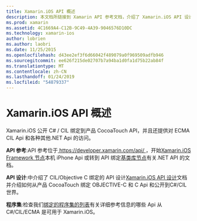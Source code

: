 ```yaml
---
title: Xamarin.iOS API 概述
description: 本文档所链接到 Xamarin API 参考文档，介绍了 Xamarin.iOS API 设计和一系列可在 Xamarin 开发中使用的程序集的指南。
ms.prod: xamarin
ms.assetid: 4C1669A4-C12B-9C49-4A39-9046576D10DC
ms.technology: xamarin-ios
author: lobrien
ms.author: laobri
ms.date: 11/25/2015
ms.openlocfilehash: d43ee2ef3f6d66042f489079a0f969509adfb946
ms.sourcegitcommit: ee626f215de02707b7a94ba1d0fa1d75b22ab84f
ms.translationtype: MT
ms.contentlocale: zh-CN
ms.lasthandoff: 01/24/2019
ms.locfileid: "54879337"
---
```

# <a name="xamarinios-api-overview"></a>Xamarin.iOS API 概述

Xamarin.iOS 公开 C# / CIL 绑定到产品 CocoaTouch API，并且还提供对 ECMA CIL Api 和各种其他.NET Api 的访问。

 **API 参考**:API 参考位于[ https://developer.xamarin.com/api/ ](https://docs.microsoft.com/dotnet/api/)，开始[Xamarin.iOS Framework 节点](https://docs.microsoft.com/dotnet/api/?view=xamarinios-10.8)本机 iPhone Api 或转到 API 绑定[基类库节点](https://docs.microsoft.com/dotnet/api/?view=netstandard-2.0)有关.NET API 的文档。

 **API 设计**:中介绍了 CIL/Objective C 绑定的 API 设计[Xamarin.iOS API 设计](~/ios/internals/api-design/index.md)文档并介绍如何从产品 CocoaTouch 绑定 OBJECTIVE-C 和 C Api 和公开到C#/CIL 世界。

 **程序集**:检查我们[绑定的程序集的列表](~/cross-platform/internals/available-assemblies.md)有关详细参考信息的哪些 Api 从C#/CIL/ECMA 是可用于 Xamarin.iOS。
